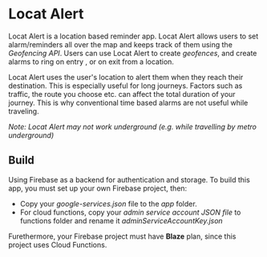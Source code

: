 

# Locat Alert

Locat Alert is a location based reminder app. Locat Alert allows users to set alarm/reminders all over the map and keeps track of them using the *Geofencing API*.
Users can use Locat Alert to create *geofences*, and create alarms to ring on entry , or on exit from a location.


Locat Alert uses the user's location to alert them when they reach their destination. This is especially useful for long journeys.
Factors such as traffic, the route you choose etc. can affect the total duration of your journey. This is why conventional time based alarms are not useful while traveling.


*Note: Locat Alert may not work underground (e.g. while travelling by metro underground)*

## Build
Using Firebase as a backend for authentication and storage.
To build this app, you must set up your own Firebase project, then:

 - Copy your *google-services.json* file to the *app* folder.
 - For cloud functions, copy your *admin service account JSON file* to functions folder and rename it *adminServiceAccountKey.json*

Furethermore, your Firebase project must have **Blaze** plan, since this project uses Cloud Functions.
